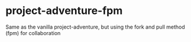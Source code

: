 # project-adventure-fpm
Same as the vanilla project-adventure, but using the fork and pull method (fpm) for collaboration
